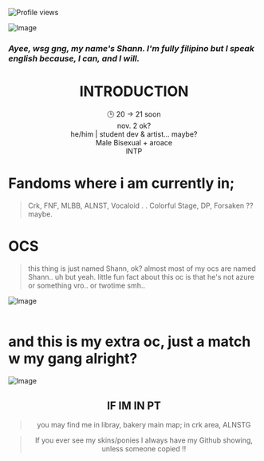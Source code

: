 ![Profile views](https://komarev.com/ghpvc/?username=IntoxicatingLust&color=red&style=flat-square)
<div align="left">
 
![Image](https://github.com/user-attachments/assets/6e8969fb-48e7-4d83-bdd1-5cce37f6e7c6)

### *Ayee, wsg gng, my name's Shann. I'm fully filipino but I speak english because, I can, and I will.*

<div align="center">


# INTRODUCTION

🕒 20 → 21 soon
<br>
nov. 2 ok? 
<br>
he/him | student dev & artist... maybe?  
Male
Bisexual + aroace<br>
INTP

</div>

<div align="Left">

# Fandoms where i am currently in;
> Crk, FNF, MLBB, ALNST, Vocaloid . . Colorful Stage, DP, Forsaken ?? maybe.

 
# OCS

> this thing is just named Shann, ok? almost most of my ocs are named Shann.. uh but yeah.
> little fun fact about this oc is that he's not azure or something vro.. or twotime smh..

![Image](https://github.com/user-attachments/assets/2c5c062e-edea-4cf5-ba4e-315f4b37e053)
<br>
<br>
# and this is my extra oc, just a match w my gang alright?

![Image](https://github.com/user-attachments/assets/f319d721-f251-44c2-9f7c-e54f76163093)

</div>

<div align="center">
 
## IF IM IN PT
 
> you may find me in libray, bakery
> main map; in crk area, ALNSTG

> If you ever see my skins/ponies I always have my Github showing, unless someone copied !!

</div>


